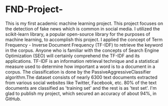 # FND-Project-
This is my first academic machine learning project. This project focuses on the detection of fake news which is common in social media. I utilized the scikit-learn library, a popular open-source library for the purposes of machine learning, to accomplish this project. I applied the concept of Term Frequency - Inverse Document Frequency (TF-IDF) to retrieve the keyword in the corpus. Anyone who is familiar with the concepts of Search Engine Optimization (SEO) will certainly comprehend the TF-IDF and its applications. TF-IDF is an information retrieval technique and a statistical measure used to determine how important a word is to a document in a corpus. The classification is done by the PassiveAggressiveClassifier algorithm.The dataset consists of nearly 6300 text documents extracted from various social websites like Twitter, Facebook, etc. 80% of the text documents are classified as 'training set' and the rest is as 'test set'. I'm glad to publish my project, which secured an accuracy of about 94%, in GitHub. 
